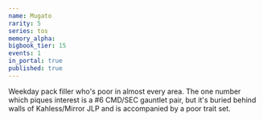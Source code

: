 ```yaml
---
name: Mugato
rarity: 5
series: tos
memory_alpha:
bigbook_tier: 15
events: 1
in_portal: true
published: true
---
```


Weekday pack filler who's poor in almost every area. The one number which piques interest is a #6 CMD/SEC gauntlet pair, but it's buried behind walls of Kahless/Mirror JLP and is accompanied by a poor trait set.

